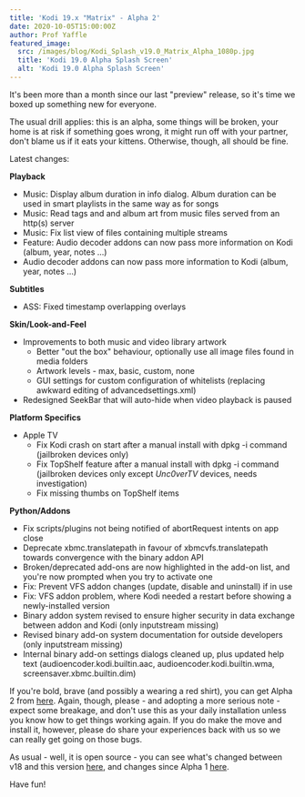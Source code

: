 ```yaml
---
title: 'Kodi 19.x "Matrix" - Alpha 2'
date: 2020-10-05T15:00:00Z
author: Prof Yaffle
featured_image:
  src: /images/blog/Kodi_Splash_v19.0_Matrix_Alpha_1080p.jpg
  title: 'Kodi 19.0 Alpha Splash Screen'
  alt: 'Kodi 19.0 Alpha Splash Screen'
---
```

It's been more than a month since our last "preview" release, so it's time we boxed up something new for everyone.

 The usual drill applies: this is an alpha, some things will be broken, your home is at risk if something goes wrong, it might run off with your partner, don't blame us if it eats your kittens. Otherwise, though, all should be fine.

 Latest changes:

 **Playback**

 
 * Music: Display album duration in info dialog. Album duration can be used in smart playlists in the same way as for songs
 * Music: Read tags and and album art from music files served from an http(s) server
 * Music: Fix list view of files containing multiple streams
 * Feature: Audio decoder addons can now pass more information on Kodi (album, year, notes ...) 
 * Audio decoder addons can now pass more information to Kodi (album, year, notes ...) 
 
 **Subtitles**

 
 * ASS: Fixed timestamp overlapping overlays
 
 **Skin/Look-and-Feel**

 
 * Improvements to both music and video library artwork 
	 + Better "out the box" behaviour, optionally use all image files found in media folders
	 + Artwork levels - max, basic, custom, none
	 + GUI settings for custom configuration of whitelists (replacing awkward editing of advancedsettings.xml) 
 * Redesigned SeekBar that will auto-hide when video playback is paused
 
 **Platform Specifics**

 
 * Apple TV 
	 + Fix Kodi crash on start after a manual install with dpkg -i command (jailbroken devices only)
	 + Fix TopShelf feature after a manual install with dpkg -i command (jailbroken devices only except *Unc0verTV* devices, needs investigation)
	 + Fix missing thumbs on TopShelf items 
 
 **Python/Addons**

 
 * Fix scripts/plugins not being notified of abortRequest intents on app close 
 * Deprecate xbmc.translatepath in favour of xbmcvfs.translatepath towards convergence with the binary addon API
 * Broken/deprecated add-ons are now highlighted in the add-on list, and you're now prompted when you try to activate one
 * Fix: Prevent VFS addon changes (update, disable and uninstall) if in use
 * Fix: VFS addon problem, where Kodi needed a restart before showing a newly-installed version
 * Binary addon system revised to ensure higher security in data exchange between addon and Kodi (only inputstream missing)
 * Revised binary add-on system documentation for outside developers (only inputstream missing)
 * Internal binary add-on settings dialogs cleaned up, plus updated help text (audioencoder.kodi.builtin.aac, audioencoder.kodi.builtin.wma, screensaver.xbmc.builtin.dim)
 
 If you're bold, brave (and possibly a wearing a red shirt), you can get Alpha 2 from [here](https://mirrors.kodi.tv/snapshots/). Again, though, please - and adopting a more serious note - expect some breakage, and don't use this as your daily installation unless you know how to get things working again. If you do make the move and install it, however, please do share your experiences back with us so we can really get going on those bugs.

 As usual - well, it is open source - you can see what's changed between v18 and this version [here](https://github.com/xbmc/xbmc/compare/Leia...19.0a2-Matrix), and changes since Alpha 1 [here](https://github.com/xbmc/xbmc/compare/19.0a1-Matrix...19.0a2-Matrix).

 Have fun!

 
